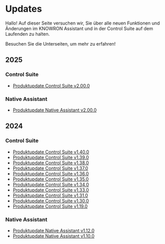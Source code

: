 # Updates 

Hallo! Auf dieser Seite versuchen wir, Sie über alle neuen Funktionen und Änderungen im KNOWRON Assistant und in der Control Suite auf dem Laufenden zu halten.

Besuchen Sie die Unterseiten, um mehr zu erfahren!
## 2025

### Control Suite
- [Produktupdate Control Suite v2.00.0](2024/product_update_control_suite_v2.00.0.de.md)

### Native Assistant
- [Produktupdate Native Assistant v2.00.0](2025/product_update_native_assistant_v2.00.0.de.md)


## 2024

### Control Suite
- [Produktupdate Control Suite v1.40.0](2024/product_update_control_suite_v1.40.0.de.md)
- [Produktupdate Control Suite v1.39.0](2024/product_update_control_suite_v1.39.0.de.md)
- [Produktupdate Control Suite v1.38.0](2024/product_update_control_suite_v1.38.0.de.md)
- [Produktupdate Control Suite v1.37.0](2024/product_update_control_suite_v1.37.0.de.md)
- [Produktupdate Control Suite v1.36.0](2024/product_update_control_suite_v1.36.0.de.md)
- [Produktupdate Control Suite v1.35.0](2024/product_update_control_suite_v1.35.0.de.md)
- [Produktupdate Control Suite v1.34.0](2024/product_update_control_suite_v1.34.0.de.md)
- [Produktupdate Control Suite v1.33.0](2024/product_update_control_suite_v1.33.0.de.md)
- [Produktupdate Control Suite v1.31.0](2024/product_update_control_suite_v1.31.0.de.md)
- [Produktupdate Control Suite v1.30.0](2024/product_update_control_suite_v1.30.0.de.md)
- [Produktupdate Control Suite v1.19.0](2024/product_update_control_suite_v1.19.0.de.md)

### Native Assistant
- [Produktupdate Native Assistant v1.12.0](2024/product_update_native_assistant_v1.12.0.de.md)
- [Produktupdate Native Assistant v1.10.0](2024/product_update_native_assistant_v1.10.0.de.md)
